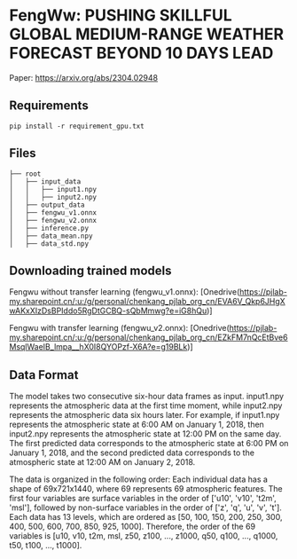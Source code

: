 # FengWw: PUSHING SKILLFUL GLOBAL MEDIUM-RANGE WEATHER FORECAST BEYOND 10 DAYS LEAD

Paper: https://arxiv.org/abs/2304.02948

## Requirements

```
pip install -r requirement_gpu.txt
```

## Files

```plain
├── root
│   ├── input_data
│   │   ├── input1.npy
│   │   ├── input2.npy
│   ├── output_data
│   ├── fengwu_v1.onnx
│   ├── fengwu_v2.onnx
│   ├── inference.py
│   ├── data_mean.npy
│   ├── data_std.npy
```

## Downloading trained models

Fengwu without transfer learning (fengwu_v1.onnx): [Onedrive(https://pjlab-my.sharepoint.cn/:u:/g/personal/chenkang_pjlab_org_cn/EVA6V_Qkp6JHgXwAKxXIzDsBPIddo5RgDtGCBQ-sQbMmwg?e=iG8hQu)]


Fengwu with transfer learning (fengwu_v2.onnx): [Onedrive(https://pjlab-my.sharepoint.cn/:u:/g/personal/chenkang_pjlab_org_cn/EZkFM7nQcEtBve6MsqlWaeIB_lmpa__hX0I8QYOPzf-X6A?e=g19BLk)]


## Data Format

The model takes two consecutive six-hour data frames as input. input1.npy represents the atmospheric data at the first time moment, while input2.npy represents the atmospheric data six hours later. For example, if input1.npy represents the atmospheric state at 6:00 AM on January 1, 2018, then input2.npy represents the atmospheric state at 12:00 PM on the same day. The first predicted data corresponds to the atmospheric state at 6:00 PM on January 1, 2018, and the second predicted data corresponds to the atmospheric state at 12:00 AM on January 2, 2018.

The data is organized in the following order: Each individual data has a shape of 69x721x1440, where 69 represents 69 atmospheric features. The first four variables are surface variables in the order of ['u10', 'v10', 't2m', 'msl'], followed by non-surface variables in the order of ['z', 'q', 'u', 'v', 't']. Each data has 13 levels, which are ordered as [50, 100, 150, 200, 250, 300, 400, 500, 600, 700, 850, 925, 1000]. Therefore, the order of the 69 variables is [u10, v10, t2m, msl, z50, z100, ..., z1000, q50, q100, ..., q1000, t50, t100, ..., t1000].

